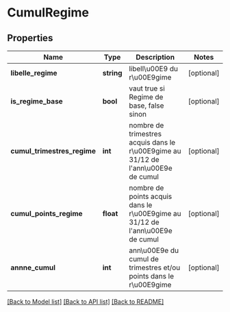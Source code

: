 # CumulRegime

## Properties
Name | Type | Description | Notes
------------ | ------------- | ------------- | -------------
**libelle_regime** | **string** | libell\u00E9 du r\u00E9gime | [optional] 
**is_regime_base** | **bool** | vaut true si Regime de base, false sinon | [optional] 
**cumul_trimestres_regime** | **int** | nombre de trimestres acquis dans le r\u00E9gime au 31/12 de l&#39;ann\u00E9e de cumul | [optional] 
**cumul_points_regime** | **float** | nombre de points acquis dans le r\u00E9gime au 31/12 de l&#39;ann\u00E9e de cumul | [optional] 
**annne_cumul** | **int** | ann\u00E9e du cumul de trimestres et/ou points dans le r\u00E9gime | [optional] 

[[Back to Model list]](../README.md#documentation-for-models) [[Back to API list]](../README.md#documentation-for-api-endpoints) [[Back to README]](../README.md)



